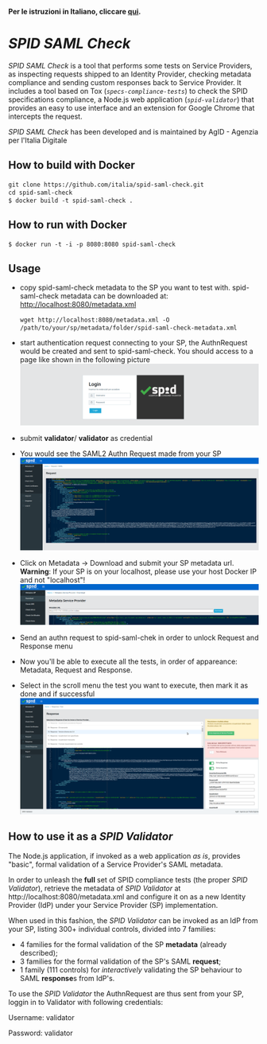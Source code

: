 **Per le istruzioni in Italiano, cliccare [qui](README.it.md).**

# *SPID SAML Check*

*SPID SAML Check* is a tool that performs some tests on Service Providers, as inspecting requests shipped to an Identity Provider, checking metadata compliance and sending custom responses back to Service Provider. It includes a tool based on Tox (_`specs-compliance-tests`_) to check the SPID specifications compliance, a Node.js web application (_`spid-validator`_) that provides an easy to use interface and an extension for Google Chrome that intercepts the request.

*SPID SAML Check* has been developed and is maintained by AgID - Agenzia per l'Italia Digitale

## How to build with Docker

```
git clone https://github.com/italia/spid-saml-check.git
cd spid-saml-check
$ docker build -t spid-saml-check .
```

## How to run with Docker

```
$ docker run -t -i -p 8080:8080 spid-saml-check
```

## Usage

- copy spid-saml-check metadata to the SP you want to test with.
  spid-saml-check metadata can be downloaded at: [http://localhost:8080/metadata.xml](http://localhost:8080/metadata.xml)
  ````
  wget http://localhost:8080/metadata.xml -O /path/to/your/sp/metadata/folder/spid-saml-check-metadata.xml
  ````

- start authentication request connecting to your SP, the AuthnRequest would be created and sent to spid-saml-check.
  You should access to a page like shown in the following picture
  ![login page](gallery/1a.png)

- submit __validator__/ __validator__ as credential
- You would see the SAML2 Authn Request made from your SP
  ![authn request](gallery/2.png)

- Click on Metadata -> Download and submit your SP metadata url.
  **Warning**: If your SP is on your localhost, please use your host Docker IP and not "localhost"!
  ![metadata](gallery/3.png)

- Send an authn request to spid-saml-chek in order to unlock Request and Response menu
- Now you'll be able to execute all the tests, in order of appareance: Metadata, Request and Response.
- Select in the scroll menu the test you want to execute, then mark it as done and if successful
  ![Response](gallery/4a.png)


## How to use it as a *SPID Validator*

The Node.js application, if invoked as a web application *as is*, provides "basic", formal validation of a Service Provider's SAML metadata.

In order to unleash the **full** set of SPID compliance tests (the proper *SPID Validator*), retrieve the metadata of *SPID Validator* at http://localhost:8080/metadata.xml and configure it on as a new Identity Provider (IdP) under your Service Provider (SP) implementation.

When used in this fashion, the *SPID Validator* can be invoked as an IdP from your SP, listing 300+ individual controls, divided into 7 families:
 * 4 families for the formal validation of the SP **metadata** (already described);
 * 3 families for the formal validation of the SP's SAML **request**;
 * 1 family (111 controls) for *interactively* validating the SP behaviour to SAML **response**s from IdP's.

To use the *SPID Validator* the AuthnRequest are thus sent from your SP, loggin in to Validator with following credentials:

   Username: validator

   Password: validator


